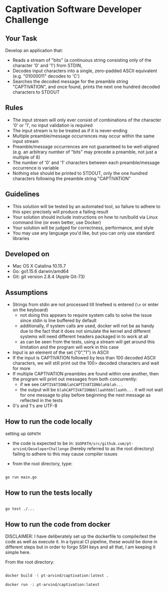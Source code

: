 # Captivation Software Developer Challenge

## Your Task

Develop an application that:

- Reads a stream of "bits" (a continuous string consisting only of the character '0' and '1') from STDIN,
- Decodes input characters into a single, zero-padded ASCII equivalent (e.g. "01000011" decodes to 'C')
- Searches the decoded message for the preamble string "CAPTIVATION", and once found, prints the next one hundred decoded characters to STDOUT

## Rules

- The input stream will only ever consist of combinations of the character '0' or '1', no input validation is required
- The input stream is to be treated as if it is never-ending
- Multiple preamble/message occurrences may occur within the same input stream
- Preamble/message occurrences are not guaranteed to be well-aligned (e.g. an arbitrary number of "bits" may precede a preamble, not just a multiple of 8)
- The number of '0' and '1' characters between each preamble/message occurrence is variable 
- Nothing else should be printed to STDOUT, only the one hundred characters following the preamble string "CAPTIVATION"

## Guidelines

- This solution will be tested by an automated tool, so failure to adhere to this spec precisely will produce a failing result 
- Your solution should include instructions on how to run/build via Linux command line (or even better, use Docker)
- Your solution will be judged for correctness, performance, and style
- You may use any language you'd like, but you can only use standard libraries

## Developed on

- Mac OS X Catalina 10.15.7
- Go: go1.15.6 darwin/amd64
- Git: git version 2.8.4 (Apple Git-73)

## Assumptions

- Strings from stdin are not processed till linefeed is entered (`\n` or enter on the keyboard)
  - not doing this appears to require system calls to solve the issue since stdin is line buffered by default
  - additionally, if system calls are used, docker will not be as handy due to the fact that it does not simulate the kernel and different systems will need different headers packaged in to work at all
  - as can be seen from the tests, using a stream will get around this limitation and the program will work in this case
- Input is an element of the set {"0","1"} in ASCII
- If the input is CAPTIVATION followed by less than 100 decoded ASCII characters, we will still print out the 100> decoded characters and wait for more
- If multiple CAPTIVATION preambles are found within one another, then the program will print out messages from both concurrently:
  - if we see `CAPTIVATIONblahCAPTIVATIONblahblah...`
  - the output will be `blahCAPTIVATIONbbllaahhbbllaahh...` it will not wait for one message to play before beginning the next message as reflected in the tests
- 0's and 1's are UTF-8

## How to run the code locally

setting up `GOPATH`

- the code is expected to be in: `$GOPATH/src/github.com/pt-arvind/DeveloperChallenge` (hereby referred to as the root directory) failing to adhere to this may cause compiler issues

- from the root directory, type:

```bash

go run main.go

```

## How to run the tests locally

```bash

go test ./...

```

## How to run the code from docker

DISCLAIMER: I have deliberately set up the dockerfile to compile/test the code as well as execute it. In a typical CI pipeline, these would be done in different steps but in order to forgo SSH keys and all that, I am keeping it simple here.

From the root directory:

```bash

docker build -t pt-arvind/captivation:latest .

docker run -i pt-arvind/captivation:latest

```
